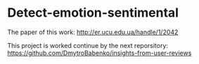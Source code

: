 # Detect-emotion-sentimental

The paper of this work:
http://er.ucu.edu.ua/handle/1/2042 

This project is worked continue by the next reporsitory: 
https://github.com/DmytroBabenko/insights-from-user-reviews 
